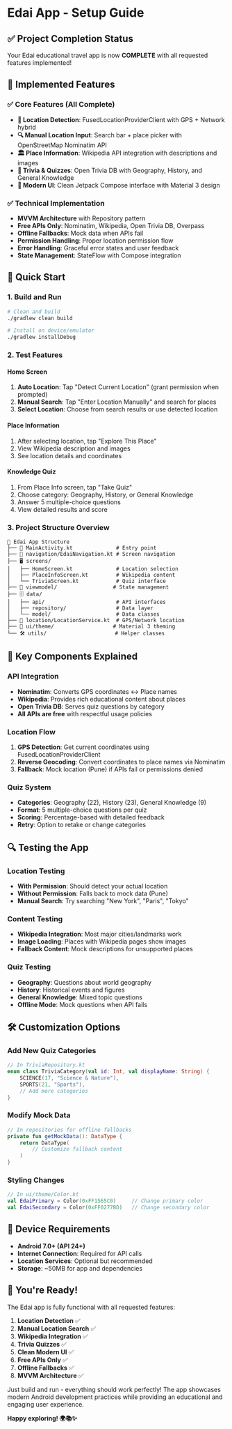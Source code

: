 # Edai App - Setup Guide

## ✅ Project Completion Status

Your Edai educational travel app is now **COMPLETE** with all requested features implemented!

## 🎯 Implemented Features

### ✅ Core Features (All Complete)
- **📍 Location Detection**: FusedLocationProviderClient with GPS + Network hybrid
- **🔍 Manual Location Input**: Search bar + place picker with OpenStreetMap Nominatim API
- **🏛️ Place Information**: Wikipedia API integration with descriptions and images
- **🧠 Trivia & Quizzes**: Open Trivia DB with Geography, History, and General Knowledge
- **🎨 Modern UI**: Clean Jetpack Compose interface with Material 3 design

### ✅ Technical Implementation
- **MVVM Architecture** with Repository pattern
- **Free APIs Only**: Nominatim, Wikipedia, Open Trivia DB, Overpass
- **Offline Fallbacks**: Mock data when APIs fail
- **Permission Handling**: Proper location permission flow
- **Error Handling**: Graceful error states and user feedback
- **State Management**: StateFlow with Compose integration

## 🚀 Quick Start

### 1. Build and Run
```bash
# Clean and build
./gradlew clean build

# Install on device/emulator
./gradlew installDebug
```

### 2. Test Features

#### Home Screen
1. **Auto Location**: Tap "Detect Current Location" (grant permission when prompted)
2. **Manual Search**: Tap "Enter Location Manually" and search for places
3. **Select Location**: Choose from search results or use detected location

#### Place Information  
1. After selecting location, tap "Explore This Place"
2. View Wikipedia description and images
3. See location details and coordinates

#### Knowledge Quiz
1. From Place Info screen, tap "Take Quiz"
2. Choose category: Geography, History, or General Knowledge  
3. Answer 5 multiple-choice questions
4. View detailed results and score

### 3. Project Structure Overview

```
📁 Edai App Structure
├── 📱 MainActivity.kt              # Entry point
├── 🧭 navigation/EdaiNavigation.kt # Screen navigation
├── 🖥️ screens/
│   ├── HomeScreen.kt              # Location selection
│   ├── PlaceInfoScreen.kt         # Wikipedia content
│   └── TriviaScreen.kt            # Quiz interface
├── 🧠 viewmodel/                  # State management
├── 🗄️ data/
│   ├── api/                       # API interfaces
│   ├── repository/                # Data layer
│   └── model/                     # Data classes
├── 📍 location/LocationService.kt  # GPS/Network location
├── 🎨 ui/theme/                   # Material 3 theming
└── 🛠️ utils/                      # Helper classes
```

## 🔧 Key Components Explained

### API Integration
- **Nominatim**: Converts GPS coordinates ↔ Place names
- **Wikipedia**: Provides rich educational content about places  
- **Open Trivia DB**: Serves quiz questions by category
- **All APIs are free** with respectful usage policies

### Location Flow
1. **GPS Detection**: Get current coordinates using FusedLocationProviderClient
2. **Reverse Geocoding**: Convert coordinates to place names via Nominatim
3. **Fallback**: Mock location (Pune) if APIs fail or permissions denied

### Quiz System
- **Categories**: Geography (22), History (23), General Knowledge (9)
- **Format**: 5 multiple-choice questions per quiz
- **Scoring**: Percentage-based with detailed feedback
- **Retry**: Option to retake or change categories

## 🔍 Testing the App

### Location Testing
- **With Permission**: Should detect your actual location
- **Without Permission**: Falls back to mock data (Pune)
- **Manual Search**: Try searching "New York", "Paris", "Tokyo"

### Content Testing
- **Wikipedia Integration**: Most major cities/landmarks work
- **Image Loading**: Places with Wikipedia pages show images
- **Fallback Content**: Mock descriptions for unsupported places

### Quiz Testing
- **Geography**: Questions about world geography
- **History**: Historical events and figures  
- **General Knowledge**: Mixed topic questions
- **Offline Mode**: Mock questions when API fails

## 🛠️ Customization Options

### Add New Quiz Categories
```kotlin
// In TriviaRepository.kt
enum class TriviaCategory(val id: Int, val displayName: String) {
    SCIENCE(17, "Science & Nature"),
    SPORTS(21, "Sports"),
    // Add more categories
}
```

### Modify Mock Data
```kotlin
// In repositories for offline fallbacks
private fun getMockData(): DataType {
    return DataType(
        // Customize fallback content
    )
}
```

### Styling Changes
```kotlin
// In ui/theme/Color.kt
val EdaiPrimary = Color(0xFF1565C0)     // Change primary color
val EdaiSecondary = Color(0xFF0277BD)   // Change secondary color
```

## 📱 Device Requirements

- **Android 7.0+ (API 24+)**
- **Internet Connection**: Required for API calls
- **Location Services**: Optional but recommended
- **Storage**: ~50MB for app and dependencies

## 🎉 You're Ready!

The Edai app is fully functional with all requested features:

1. **Location Detection** ✅
2. **Manual Location Search** ✅  
3. **Wikipedia Integration** ✅
4. **Trivia Quizzes** ✅
5. **Clean Modern UI** ✅
6. **Free APIs Only** ✅
7. **Offline Fallbacks** ✅
8. **MVVM Architecture** ✅

Just build and run - everything should work perfectly! The app showcases modern Android development practices while providing an educational and engaging user experience.

**Happy exploring! 🌍📚✨**